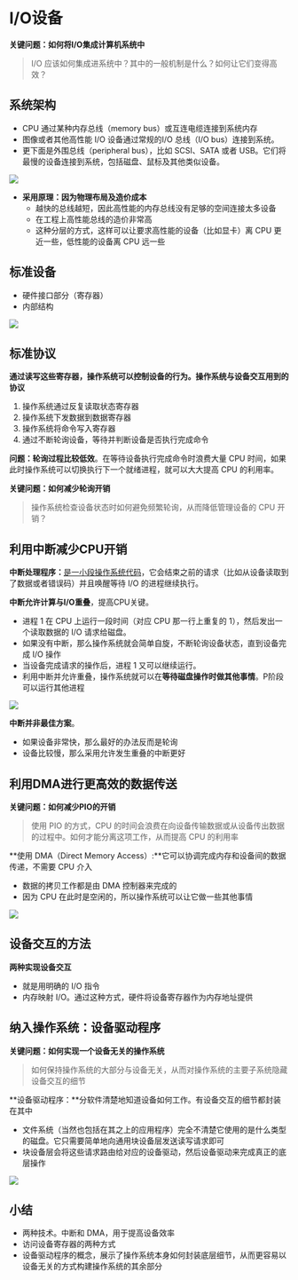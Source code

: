# I/O设备

**关键问题：如何将I/O集成计算机系统中**

> I/O 应该如何集成进系统中？其中的一般机制是什么？如何让它们变得高效？



## 系统架构

- CPU 通过某种内存总线（memory bus）或互连电缆连接到系统内存
- 图像或者其他高性能 I/O 设备通过常规的I/O 总线（I/O bus）连接到系统。
- 更下面是外围总线（peripheral bus），比如 SCSI、SATA 或者 USB。它们将最慢的设备连接到系统，包括磁盘、鼠标及其他类似设备。

![](https://picture-house.oss-cn-beijing.aliyuncs.com/notes/2022-04-13_22-48-10.png)

- **采用原理：因为物理布局及造价成本**
  - 越快的总线越短，因此高性能的内存总线没有足够的空间连接太多设备
  - 在工程上高性能总线的造价非常高
  - 这种分层的方式，这样可以让要求高性能的设备（比如显卡）离 CPU 更近一些，低性能的设备离 CPU 远一些



## 标准设备

- 硬件接口部分（寄存器）
- 内部结构

![](https://picture-house.oss-cn-beijing.aliyuncs.com/notes/2022-04-13_22-50-40.png)



## 标准协议

**通过读写这些寄存器，操作系统可以控制设备的行为。操作系统与设备交互用到的协议**

1. 操作系统通过反复读取状态寄存器
2. 操作系统下发数据到数据寄存器
3. 操作系统将命令写入寄存器
4. 通过不断轮询设备，等待并判断设备是否执行完成命令

**问题：轮询过程比较低效**。在等待设备执行完成命令时浪费大量 CPU 时间，如果此时操作系统可以切换执行下一个就绪进程，就可以大大提高 CPU 的利用率。

**关键问题：如何减少轮询开销**

> 操作系统检查设备状态时如何避免频繁轮询，从而降低管理设备的 CPU 开销？



## 利用中断减少CPU开销

**中断处理程序：**<u>是一小段操作系统代码</u>，它会结束之前的请求（比如从设备读取到了数据或者错误码）并且唤醒等待 I/O 的进程继续执行。

**中断允许计算与I/O重叠**，提高CPU关键。

- 进程 1 在 CPU 上运行一段时间（对应 CPU 那一行上重复的 1），然后发出一个读取数据的 I/O 请求给磁盘。
- 如果没有中断，那么操作系统就会简单自旋，不断轮询设备状态，直到设备完成 I/O 操作
- 当设备完成请求的操作后，进程 1 又可以继续运行。
- 利用中断并允许重叠，操作系统就可以在**等待磁盘操作时做其他事情**。P阶段可以运行其他进程

![](https://picture-house.oss-cn-beijing.aliyuncs.com/notes/2022-04-13_22-58-11.png)



**中断并非最佳方案**。

- 如果设备非常快，那么最好的办法反而是轮询
- 设备比较慢，那么采用允许发生重叠的中断更好



## 利用DMA进行更高效的数据传送

**关键问题：如何减少PIO的开销**

> 使用 PIO 的方式，CPU 的时间会浪费在向设备传输数据或从设备传出数据的过程中。如何才能分离这项工作，从而提高 CPU 的利用率

**使用 DMA（Direct Memory Access）:**它可以协调完成内存和设备间的数据传递，不需要 CPU 介入

- 数据的拷贝工作都是由 DMA 控制器来完成的
- 因为 CPU 在此时是空闲的，所以操作系统可以让它做一些其他事情

![](https://picture-house.oss-cn-beijing.aliyuncs.com/notes/2022-04-13_23-01-55.png)



## 设备交互的方法

**两种实现设备交互**

- 就是用明确的 I/O 指令
- 内存映射 I/O。通过这种方式，硬件将设备寄存器作为内存地址提供



## 纳入操作系统：设备驱动程序

**关键问题：如何实现一个设备无关的操作系统**

> 如何保持操作系统的大部分与设备无关，从而对操作系统的主要子系统隐藏设备交互的细节

**设备驱动程序：**分软件清楚地知道设备如何工作。有设备交互的细节都封装在其中

- 文件系统（当然也包括在其之上的应用程序）完全不清楚它使用的是什么类型的磁盘。它只需要简单地向通用块设备层发送读写请求即可
- 块设备层会将这些请求路由给对应的设备驱动，然后设备驱动来完成真正的底层操作

![](https://picture-house.oss-cn-beijing.aliyuncs.com/notes/2022-04-13_23-05-20.png)



## 小结

- 两种技术。中断和 DMA，用于提高设备效率
- 访问设备寄存器的两种方式
- 设备驱动程序的概念，展示了操作系统本身如何封装底层细节，从而更容易以设备无关的方式构建操作系统的其余部分



